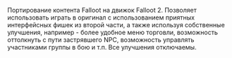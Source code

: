 Портирование контента Falloot на движок Falloot 2. Позволяет использовать играть в оригинал с использованием приятных интерфейсных фишек из второй части, а также используя собственные улучшения, например - более удобное меню торговли, возможность оттолкнуть с пути застрявшего NPC, возможность управлять участниками группы в бою и т.п. Все улучшения отключаемы.